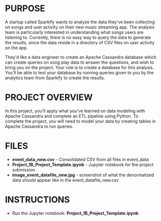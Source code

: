 # PURPOSE
A startup called Sparkify wants to analyze the data they've been collecting on songs and user activity on their new music streaming app. The analysis team is particularly interested in understanding what songs users are listening to. Currently, there is no easy way to query the data to generate the results, since the data reside in a directory of CSV files on user activity on the app.

They'd like a data engineer to create an Apache Cassandra database which can create queries on song play data to answer the questions, and wish to bring you on the project. Your role is to create a database for this analysis. You'll be able to test your database by running queries given to you by the analytics team from Sparkify to create the results.

# PROJECT OVERVIEW
In this project, you'll apply what you've learned on data modeling with Apache Cassandra and complete an ETL pipeline using Python. To complete the project, you will need to model your data by creating tables in Apache Cassandra to run queries.

# FILES
* **event_data_new.csv** - Consolidated CSV from all files in event_data
* **Project_1B_Project_Template.ipynb** - Jupyter notebook for the project submission
* **image_event_datafile_new.jpg** - screenshot of what the denormalized data should appear like in the event_datafile_new.csv

# INSTRUCTIONS
* Run the Jupyter notebook: **Project_1B_Project_Template.ipynb**
